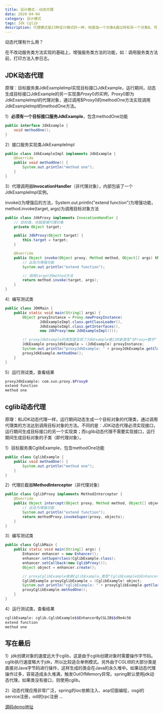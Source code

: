 ```yaml
---
title: 设计模式--动态代理
data: 2020-04-04
category: 设计模式
tags: Jdk Cglib
description: 代理模式是23种设计模式的一种，他是指一个对象A通过持有另一个对象B，可以具有B同样行为的模式。静态代理，是在编译期就生成被代理对象的代理实例，开发阶段代码极度冗余，且不便于扩展。动态代理，是在运行期动态生成被代理对象的代理实例，扩展性很高且应用广泛。此文分析了两种常用的动态代理模式：JDK动态代理和cglib动态代理。
---
```


动态代理有什么用？

在不改动服务类方法实现的基础上，增强服务类方法的功能，如：调用服务类方法前，打印方法入参日志。

## JDK动态代理

原理：目标服务类JdkExampleImpl实现目标接口JdkExample，运行期间，动态生成目标接口JdkExample的另一实现类$Proxy0的实例，$Proxy0即为JdkExampleImpl的代理对象，通过调用$Proxy0的methodOne方法实现调用JdkExampleImpl的methodOne方法。

1）**必须有一个目标接口服务JdkExample**，包含methodOne功能

```java
public interface JdkExample {
    void methodOne();
}
```

2）接口服务实现类JdkExampleImpl

```java
public class JdkExampleImpl implements JdkExample {
    @Override
    public void methodOne() {
        System.out.println("method one");
    }
}
```

3）代理调用器**InvocationHandler**（非代理对象），内部包装了一个JdkExampleImpl实例。

invoke()为增强后的方法，System.out.println("extend function")为增强功能，method.invoke(target, args)为调用目标对象方法

```java
public class JdkProxy implements InvocationHandler {
    // 目标类，也就是被代理对象
    private Object target;

    public JdkProxy(Object target) {
        this.target = target;
    }

    @Override
    public Object invoke(Object proxy, Method method, Object[] args) throws Throwable {
        // 此处为增强功能
        System.out.println("extend function");

        // 调用target的method方法
        return method.invoke(target, args);
    }
}
```

4）编写测试类

```java
public class JDKMain {
    public static void main(String[] args) {
        Object proxyInstance = Proxy.newProxyInstance(
                JdkExampleImpl.class.getClassLoader(),
                JdkExampleImpl.class.getInterfaces(),
                new JdkProxy(new JdkExampleImpl()));

        // proxyJdkExample的类型是实现了JdkExample接口的新类型"$Proxy+数字"
        JdkExample proxyJdkExample = (JdkExample) proxyInstance;
        System.out.println("proxyJdkExample: " + proxyJdkExample.getClass().getName());
        proxyJdkExample.methodOne();
    }
}
```

5）运行测试类，查看结果

```sh
proxyJdkExample: com.sun.proxy.$Proxy0
extend function
method one
```

## cglib动态代理

原理：和JDK动态代理一样，运行期间动态生成一个目标对象的代理类，通过调用代理类的方法达到调用目标对象的方法。不同的是：JDK动态代理必须实现接口，运行期间生成目标接口的另一个实现类；而cglib动态代理不需要实现接口，运行期间生成目标对象的子类（即代理对象）。

1）目标服务类CglibExample，包含methodOne功能

```java
public class CglibExample {
    public void methodOne() {
        System.out.println("method one");
    }
}
```

2）代理拦截器**MethodInterceptor**（非代理对象）

```java
public class CglibProxy implements MethodInterceptor {
    @Override
    public Object intercept(Object proxy, Method method, Object[] objects, MethodProxy methodProxy) throws Throwable {
        // 此处为增强功能
        System.out.println("extend function");
        return methodProxy.invokeSuper(proxy, objects);
    }
}
```

3）编写测试类

```java
public class CglibMain {
    public static void main(String[] args) {
        Enhancer enhancer = new Enhancer();
        enhancer.setSuperclass(CglibExample.class);
        enhancer.setCallback(new CglibProxy());
        Object object = enhancer.create();

        // proxyCglibExample继承CglibExample,类型"CglibExample$$EnhancerByCGLIB$$+字符串"
        CglibExample proxyCglibExample = (CglibExample) object;
        System.out.println("cglibExample: " + proxyCglibExample.getClass().getName());
        proxyCglibExample.methodOne();
    }
}
```

4）运行测试类，查看结果

```sh
cglibExample: cglib.CglibExample$$EnhancerByCGLIB$$d9e4c56
extend function
method one
```

## 写在最后

1）jdk创建对象的速度远大于cglib，这是由于cglib创建对象时需要操作字节码。cglib执行速度略大于jdk，所以比较适合单例模式。另外由于CGLIB的大部分类是直接对Java字节码进行操作，这样生成的类会在Java的永久堆中。如果动态代理操作过多，容易造成永久堆满，触发OutOfMemory异常。spring默认使用jdk动态代理，如果类没有接口，则使用cglib。

2）动态代理应用非常广泛，spring的ioc依赖注入、aop切面编程，osgi的service注册，odl的rpc注册 ...

[源码demo地址](https://github.com/leihuan7086/design-pattern-demo)